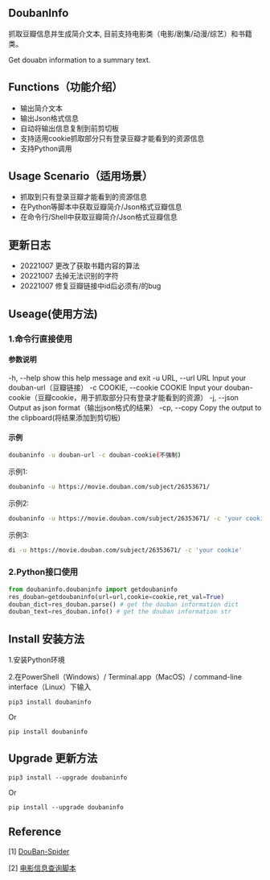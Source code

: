 ## DoubanInfo

抓取豆瓣信息并生成简介文本, 目前支持电影类（电影/剧集/动漫/综艺）和书籍类。

Get douabn information to a summary text.

## Functions（功能介绍）

- 输出简介文本
- 输出Json格式信息
- 自动将输出信息复制到前剪切板
- 支持适用cookie抓取部分只有登录豆瓣才能看到的资源信息
- 支持Python调用

## Usage Scenario（适用场景）

- 抓取到只有登录豆瓣才能看到的资源信息
- 在Python等脚本中获取豆瓣简介/Json格式豆瓣信息
- 在命令行/Shell中获取豆瓣简介/Json格式豆瓣信息

## 更新日志  
- 20221007 更改了获取书籍内容的算法
- 20221007 去掉无法识别的字符  
- 20221007 修复豆瓣链接中id后必须有/的bug  


## Useage(使用方法)

### 1.命令行直接使用

#### 参数说明

-h, --help            show this help message and exit
-u URL, --url URL     Input your douban-url（豆瓣链接）
-c COOKIE, --cookie COOKIE
    Input your douban-cookie（豆瓣cookie，用于抓取部分只有登录才能看到的资源）
-j, --json            Output as json format（输出json格式的结果）
-cp, --copy        Copy the output to the clipboard(将结果添加到剪切板)

#### 示例

```bash
doubaninfo -u douban-url -c douban-cookie(不强制)
```

示例1:

```bash
doubaninfo -u https://movie.douban.com/subject/26353671/
```

示例2:

```bash
doubaninfo -u https://movie.douban.com/subject/26353671/ -c 'your cookie'
```

示例3:

```bash
di -u https://movie.douban.com/subject/26353671/ -c 'your cookie'
```

### 2.Python接口使用

```python
from doubaninfo.doubaninfo import getdoubaninfo
res_douban=getdoubaninfo(url=url,cookie=cookie,ret_val=True)
douban_dict=res_douban.parse() # get the douban information dict
douban_text=res_douban.info() # get the douban information str
```

## Install 安装方法

1.安装Python环境

2.在PowerShell（Windows）/ Terminal.app（MacOS）/ command-line interface（Linux）下输入

```shell
pip3 install doubaninfo
```

Or

```shell
pip install doubaninfo
```

## Upgrade 更新方法

```shell
pip3 install --upgrade doubaninfo
```

Or

```shell
pip install --upgrade doubaninfo
```

## Reference

[1] [DouBan-Spider](https://github.com/weizhixiaoyi/DouBan-Spider)

[2] [电影信息查询脚本](https://greasyfork.org/zh-CN/scripts/38878-%E7%94%B5%E5%BD%B1%E4%BF%A1%E6%81%AF%E6%9F%A5%E8%AF%A2%E8%84%9A%E6%9C%AC)
